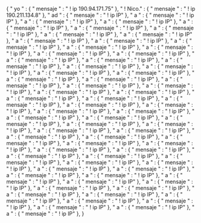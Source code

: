 {
    " yo " : {
" mensaje " : " ! ip 190.94.171.75"
},
                                                                            " ! Nico." : {
" mensaje " : " ! ip 190.211.134.8"
},
                                                                          " ad " : {
" mensaje " : " ! ip IP"
},
                    " a " : {
" mensaje " : " ! ip IP"
},
                      " a " : {
" mensaje " : " ! ip IP"
},
                        " a " : {
" mensaje " : " ! ip IP"
},
                      " a  " : {
" mensaje " : " ! ip IP"
},
                        " a  " : {
" mensaje " : " ! ip IP"
},
                          " a  " : {
" mensaje " : " ! ip IP"
},
                            " a  " : {
" mensaje " : " ! ip IP"
},
                              " a  " : {
" mensaje " : " ! ip IP"
},
                              " a  " : {
" mensaje " : " ! ip IP"
},
                            " a  " : {
" mensaje " : " ! ip IP"
},
                            " a  " : {
" mensaje " : " ! ip IP"
},
                              " a  " : {
" mensaje " : " ! ip IP"
},
                                  " a  " : {
" mensaje " : " ! ip IP"
},
                                " a " : {
" mensaje " : " ! ip IP"
},
                                  " a " : {
" mensaje " : " ! ip IP"
},
                                    " a " : {
" mensaje " : " ! ip IP"
},
                                    " a " : {
" mensaje " : " ! ip IP"
},
                                      " a " : {
" mensaje " : " ! ip IP"
},
                                                                          " a " : {
" mensaje " : " ! ip IP"
},
                                        " a  " : {
" mensaje " : " ! ip IP"
},
                                          " a  " : {
" mensaje " : " ! ip IP"
},
                                            " a  " : {
" mensaje " : " ! ip IP"
},
                                              " a  " : {
" mensaje " : " ! ip IP"
},
                                              " a  " : {
" mensaje " : " ! ip IP"
},
                                            " a  " : {
" mensaje " : " ! ip IP"
},
                                              " a  " : {
" mensaje " : " ! ip IP"
},
                                              " a " : {
" mensaje " : " ! ip IP"
},
                                                " a " : {
" mensaje " : " ! ip IP"
},
                                                " a " : {
" mensaje " : " ! ip IP"
},
                                                " a " : {
" mensaje " : " ! ip IP"
},
                                                " a " : {
" mensaje " : " ! ip IP"
},
                                                " a " : {
" mensaje " : " ! ip IP"
},
                                                  " a " : {
" mensaje " : " ! ip IP"
},
                                                    " a " : {
" mensaje " : " ! ip IP"
},
                                                    " a " : {
" mensaje " : " ! ip IP"
},
                                                      " a " : {
" mensaje " : " ! ip IP"
},
                                                    " a " : {
" mensaje " : " ! ip IP"
},
                                                        " a " : {
" mensaje " : " ! ip IP"
},
                                                          " a " : {
" mensaje " : " ! ip IP"
},
                                                            " a " : {
" mensaje " : " ! ip IP"
},
                                                              " a " : {
" mensaje " : " ! ip IP"
},
                                                                      " a " : {
" mensaje " : " ! ip IP"
},
                                                                " a " : {
" mensaje " : " ! ip IP"
},
                        " a  " : {
" mensaje " : " ! ip IP"
},
                                                                  " a " : {
" mensaje " : " ! ip IP"
},
                                                                    " a " : {
" mensaje " : " ! ip IP"
},
                                                                      " a " : {
" mensaje " : " ! ip IP"
},
                                                                        " a " : {
" mensaje " : " ! ip IP"
},
                                                                        " a " : {
" mensaje " : " ! ip IP"
},
                                                                          " a " : {
" mensaje " : " ! ip IP"
},
                                                                          " a " : {
" mensaje " : " ! ip IP"
},
                                                                            " a " : {
" mensaje " : " ! ip IP"
},
                    " a  " : {
" mensaje " : " ! ip IP"
},
                      " a  " : {
" mensaje " : " ! ip IP"
},
                      " a  " : {
" mensaje " : " ! ip IP"
},
                        " a  " : {
" mensaje " : " ! ip IP"
},
                          " a  " : {
" mensaje " : " ! ip IP"
},
                            " a  " : {
" mensaje " : " ! ip IP"
},
                              " a  " : {
" mensaje " : " ! ip IP"
},
                            " a  " : {
" mensaje " : " ! ip IP"
},
                              " a  " : {
" mensaje " : " ! ip IP"
},
                              " a  " : {
" mensaje " : " ! ip IP"
},
                                " a  " : {
" mensaje " : " ! ip IP"
},
                                " a  " : {
" mensaje " : " ! ip IP"
},
                                " a  " : {
" mensaje " : " ! ip IP"
},
                                  " a  " : {
" mensaje " : " ! ip IP"
},
                                  " a  " : {
" mensaje " : " ! ip IP"
},
                                " a  " : {
" mensaje " : " ! ip IP"
},
                              " a  " : {
" mensaje " : " ! ip IP"
},
                                " a  " : {
" mensaje " : " ! ip IP"
},
                                " a  " : {
" mensaje " : " ! ip IP"
},
                                  " a  " : {
" mensaje " : " ! ip IP"
},
}
